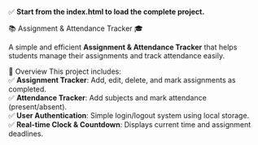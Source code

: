 

✅ **Start from the index.html to load the complete project.**


📚 Assignment & Attendance Tracker 🎓

A simple and efficient **Assignment & Attendance Tracker** that helps students manage their assignments and track attendance easily.

🌟 Overview
This project includes:<br>
✅ **Assignment Tracker**: Add, edit, delete, and mark assignments as completed.<br>
✅ **Attendance Tracker**: Add subjects and mark attendance (present/absent).<br>
✅ **User Authentication**: Simple login/logout system using local storage.<br>
✅ **Real-time Clock & Countdown**: Displays current time and assignment deadlines.<br>
